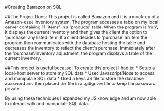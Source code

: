 #Creating Bamazon on SQL

##The Project Does:
This project is called Bamazon and it is a mock-up of a Amazon-esue inventory system. The program accesses a table on my local server containing 11 'items' in  a 'products' table. When the program is 'run', it displays the current inventory and then gives the client the option to 'purchase' any listed item. If a client decides to 'purchase' an item the program then communicates with the database hosting the table and decreases the inventory to reflect the client's purchase. Immediately after the 'purchase'/inventory adjustment, the program displays a table of the current inventory.

##This project is useful because:
To create this project I had to:
    * Setup a local-host server to store my SQL data
    * Used Javascript/Node to access and manipulate SQL data
    * Used a keys JS file to store the database apssword and then placed the file in a .gitignore file to keep the password private

By using these techniques I expanded my JS knowledge and am now able to interact with and manipulate SQL data. 